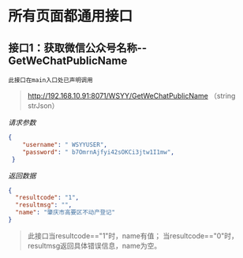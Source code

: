 # 所有页面都通用接口

## 接口1：获取微信公众号名称--GetWeChatPublicName

    此接口在main入口处已声明调用

> http://192.168.10.91:8071/WSYY/GetWeChatPublicName （string strJson） 

*请求参数*
```json
{ 
    "username": " WSYYUSER", 
    "password": " b7OmrnAjfyi42sOKCi3jtw1I1mw",
 }
```

*返回数据*
```json
{
  "resultcode": "1",
  "resultmsg": "",
  "name": "肇庆市高要区不动产登记"
}
```

> 此接口当resultcode=="1"时，name有值；
  当resultcode=="0"时，resultmsg返回具体错误信息，name为空。

